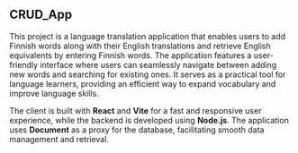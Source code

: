 ## CRUD_App

This project is a language translation application that enables users to add Finnish words along with their English translations and retrieve English equivalents by entering Finnish words. The application features a user-friendly interface where users can seamlessly navigate between adding new words and searching for existing ones. It serves as a practical tool for language learners, providing an efficient way to expand vocabulary and improve language skills.

The client is built with **React** and **Vite** for a fast and responsive user experience, while the backend is developed using **Node.js**. The application uses **Document** as a proxy for the database, facilitating smooth data management and retrieval.
